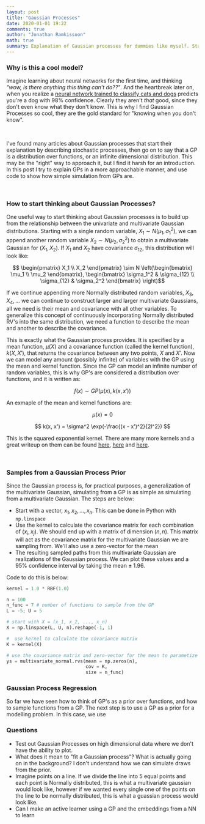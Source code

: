 ```yaml
---
layout: post
title: "Gaussian Processes"
date: 2020-01-01 19:22
comments: true
author: "Jonathan Ramkissoon"
math: true
summary: Explanation of Gaussian processes for dummies like myself. Starting with how to think about a Gaussian process, then moves on to simulation from Gaussian process priors and ends with Gaussian process regression 
---
```



### Why is this a cool model?

Imagine learning about neural networks for the first time, and thinking _"wow, is there anything this thing can't do??"_. And the heartbreak later on, when you realize a [neural network trained to classify cats and dogs](https://jramkiss.github.io/2020/07/29/overconfident-nn/) predicts you're a dog with 98% confidence. Clearly they aren't _that_ good, since they don't even know what they don't know. This is why I find Gaussian Processes so cool, they are the gold standard for "knowing when you don't know".

&nbsp;

I've found many articles about Gaussian processes that start their explanation by describing stochastic processes, then go on to say that a GP is a distribution over functions, or an infinite dimensional distribution. This may be the "right" way to approach it, but I find it harsh for an introduction. In this post I try to explain GPs in a more approachable manner, and use code to show how simple simulation from GPs are.

&nbsp;

### How to start thinking about Gaussian Processes?

One useful way to start thinking about Gaussian processes is to build up from the relationship between the univariate and multivariate Gaussian distributions. Starting with a single random variable, $X_1 \sim N(\mu_1, \sigma_1^2)$, we can append another random variable $X_2 \sim N(\mu_2, \sigma_2^2)$ to obtain a multivariate Gaussian for $(X_1, X_2)$. If $X_1$ and $X_2$ have covariance $\sigma_{12}$, this distribution will look like: 

$$ \begin{pmatrix} X_1 \\ X_2 \end{pmatrix} \sim N \left(\begin{bmatrix} \mu_1 \\ \mu_2 \end{bmatrix}, \begin{bmatrix} \sigma_1^2 & \sigma_{12} \\ \sigma_{12} & \sigma_2^2 \end{bmatrix} \right)$$

If we continue appending more Normally distributed random variables, $X_3, X_4, ...$ we can continue to construct larger and larger multivariate Gaussians, all we need is their mean and covariance with all other variables. To generalize this concept of continuously incorporating Normally distributed RV's into the same distribution, we need a function to describe the mean and another to describe the covariance.

This is exactly what the Gaussian process provides. It is specified by a mean function, $\mu(X)$ and a covariance function (called the kernel function), $k(X, X')$, that returns the covariance between any two points, $X$ and $X'$. Now we can model any amount (possibly infinite) of variables with the GP using the mean and kernel function. Since the GP can model an infinite number of random variables, this is why GP's are considered a distribution over functions, and it is written as: 

$$ f(x) \sim GP(\mu(x), k(x, x'))$$ 

An exmaple of the mean and kernel functions are: 

$$ \mu(x) = 0  $$

$$ k(x, x') = \sigma^2 \exp(-\frac{(x - x')^2}{2l^2}) $$

This is the squared exponential kernel. There are many more kernels and a great writeup on them can be found [here](https://www.cs.toronto.edu/~duvenaud/cookbook/), [here](http://mlg.eng.cam.ac.uk/tutorials/06/es.pdf) and [here](https://statisticaloddsandends.wordpress.com/2019/06/28/common-covariance-classes-for-gaussian-processes/).


&nbsp;

### Samples from a Gaussian Process Prior

Since the Gaussian process is, for practical purposes, a generalization of the multivariate Gaussian, simulating from a GP is as simple as simulating from a multivariate Gaussian. The steps are below:

- Start with a vector, $x_1, x_2, ..., x_n$. This can be done in Python with `np.linspace`
- Use the kernel to calculate the covariance matrix for each combination of $(x_i, x_j)$. We should end up with a matrix of dimension $(n, n)$. This matrix will act as the covariance matrix for the multivariate Gaussian we are sampling from. We'll also use a zero-vector for the mean
- The resulting sampled paths from this multivariate Gaussian are realizations of the Gaussian process. We can plot these values and a 95% confidence interval by taking the mean $\pm$ 1.96. 

Code to do this is below: 

```python
kernel = 1.0 * RBF(1.0)

n = 100 
n_func = 7 # number of functions to sample from the GP 
L = -5; U = 5

# start with X = (x_1, x_2, ..., x_n)
X = np.linspace(L, U, n).reshape(-1, 1)

#  use kernel to calculate the covariance matrix
K = kernel(X)

# use the covariance matrix and zero-vector for the mean to parametize a multivariate Gaussian
ys = multivariate_normal.rvs(mean = np.zeros(n), 
                             cov = K, 
                             size = n_func)
```


### Gaussian Process Regression

So far we have seen how to think of GP's as a prior over functions, and how to sample functions from a GP. The next step is to use a GP as a prior for a modelling problem. In this case, we use 

### Questions

- Test out Gaussian Processes on high dimensional data where we don't have the ability to plot. 
- What does it mean to "fit a Gaussian process"? What is actually going on in the background? I don't understand how we can simulate draws from the prior.
- Imagine points on a line. If we divide the line into 5 equal points and each point is Normally distributed, this is what a multivariate gaussian would look like, however if we wanted every single one of the points on the line to be normally distributed, this is what a guassian process would look like.
- Can I make an active learner using a GP and the embeddings from a NN to learn 


<!-- ## A Note on Regression

Let's start by explaining different types of linear regression. In simple linear regression, we first make a linearity assumption about the data (we assume the target variable is a linear combination of the features), then we estimate model parameters based on the data. In Bayesian linear regression, we make the same linearity assumption, however we take it a step further and make an incorporate beliefs about the parameters into the model (priors), then learn the parameters from the data.
Gaussian Process Regression takes a different approach. We don't drop the linearity assumption, and the priors on the parameters. Instead we put a prior on **_all possible models_**. As we observe data, the posterior.

**What is Gaussian Process Regression?** - In Gaussian Process regression, a GP is used as a prior on $f$. This means that the posterior distribution over functions is also a GP. The posterior has to be updated every time we observe new data, because the specification of the posterior depends on observed data. Intuitively, the reason we update the GP is to eleminate all functions that do not pass through the observed data points.

### Notes

- The GP is a prior over functions. It is a prior because we specify that we want smooth functions, and we want our points to be related in a certain way, which we do with the kernel. -->